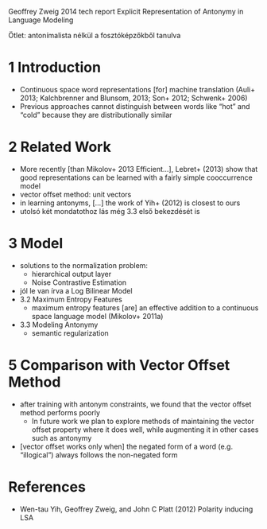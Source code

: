 Geoffrey Zweig
2014 tech report
Explicit Representation of Antonymy in Language Modeling

Ötlet: antonímalista nélkül a fosztóképzőkből tanulva

# 1 Introduction

* Continuous space word representations [for]  machine translation
  (Auli+ 2013; Kalchbrenner and Blunsom, 2013; Son+ 2012; Schwenk+ 2006)
* Previous approaches cannot distinguish between words like “hot” and “cold”
  because they are distributionally similar

# 2 Related Work

* More recently [than Mikolov+ 2013 Efficient...], Lebret+ (2013)
  show that good representations can be learned with a fairly simple
  cooccurrence model
* vector offset method: unit vectors
* in learning antonyms, [...] the work of Yih+ (2012) is closest to ours
* utolsó két mondatothoz lás még 3.3 első bekezdését is

# 3 Model

* solutions to the normalization problem:
  * hierarchical output layer
  * Noise Contrastive Estimation
* jól le van írva a Log Bilinear Model
* 3.2 Maximum Entropy Features
  * maximum entropy features [are] an effective addition to a continuous space
    language model (Mikolov+ 2011a)
* 3.3 Modeling Antonymy
  * semantic regularization

# 5 Comparison with Vector Offset Method

* after training with antonym constraints, we found that the vector offset
  method performs poorly
  * In future work we plan to explore methods of maintaining the vector offset
    property where it does well, while augmenting it in other cases such as
    antonymy
* [vector offset works only when] the negated form of a word (e.g.
  “illogical”) always follows the non-negated form

# References

* Wen-tau Yih, Geoffrey Zweig, and John C Platt (2012) Polarity inducing LSA
